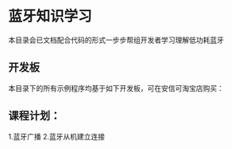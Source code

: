 # 蓝牙知识学习

本目录会已文档配合代码的形式一步步帮组开发者学习理解低功耗蓝牙

## 开发板

本目录下的所有示例程序均基于如下开发板，可在安信可淘宝店购买：


## 课程计划：

1.蓝牙广播
2.蓝牙从机建立连接
